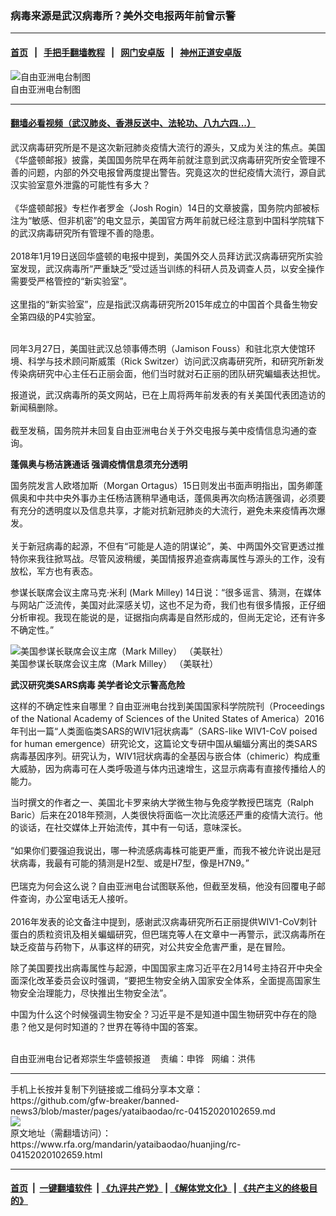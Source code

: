 ### 病毒来源是武汉病毒所？美外交电报两年前曾示警
------------------------

#### [首页](https://github.com/gfw-breaker/banned-news3/blob/master/README.md) &nbsp;&nbsp;|&nbsp;&nbsp; [手把手翻墙教程](https://github.com/gfw-breaker/guides/wiki) &nbsp;&nbsp;|&nbsp;&nbsp; [网门安卓版](https://github.com/oGate2/oGate) &nbsp;&nbsp;|&nbsp;&nbsp; [神州正道安卓版](https://github.com/SzzdOgate/update) 



<div id="headerimg">
 <img alt="自由亚洲电台制图" src="https://www.rfa.org/mandarin/yataibaodao/huanjing/rc-04152020102659.html/7f8e56fd8c0367e575c56bd28d776e90.jpg/@@images/aafd5b80-bf1e-4b73-8499-6c2e4027f5b3.jpeg" title="自由亚洲电台制图"/>
 <div id="headerimgcontents">
  <div id="headerimgcaption">
   <span>
    自由亚洲电台制图
   </span>
   <!-- zoomattribute -->
  </div>
  <!-- headerimgcaption -->
 </div>
 <!-- headerimagecontents -->
</div>

<hr/>


#### [翻墙必看视频（武汉肺炎、香港反送中、法轮功、八九六四...）](https://github.com/gfw-breaker/banned-news3/blob/master/pages/link3.md)

<div id="storytext">
 <div>
  <div class="slot_header">
  </div>
 </div>
 <p>
  武汉病毒研究所是不是这次新冠肺炎疫情大流行的源头，又成为关注的焦点。美国《华盛顿邮报》披露，美国国务院早在两年前就注意到武汉病毒研究所安全管理不善的问题，内部的外交电报曾两度提出警告。究竟这次的世纪疫情大流行，源自武汉实验室意外泄露的可能性有多大？
  <br/>
  <br/>
  《华盛顿邮报》专栏作者罗金（Josh Rogin）14日的文章披露，国务院内部被标注为“敏感、但非机密”的电文显示，美国官方两年前就已经注意到中国科学院辖下的武汉病毒研究所有管理不善的隐患。
  <br/>
  <br/>
  2018年1月19日送回华盛顿的电报中提到，美国外交人员拜访武汉病毒研究所实验室发现，武汉病毒所“严重缺乏”受过适当训练的科研人员及调查人员，以安全操作需要受严格管控的“新实验室”。
  <br/>
  <br/>
  这里指的“新实验室”，应是指武汉病毒研究所2015年成立的中国首个具备生物安全第四级的P4实验室。
 </p>
 <p>
 </p>
 <p>
  <br/>
  同年3月27日，美国驻武汉总领事傅杰明（Jamison Fouss）和驻北京大使馆环境、科学与技术顾问斯威策（Rick Switzer）访问武汉病毒研究所，和研究所新发传染病研究中心主任石正丽会面，他们当时就对石正丽的团队研究蝙蝠表达担忧。
 </p>
 <p>
  报道说，武汉病毒所的英文网站，已在上周将两年前发表的有关美国代表团造访的新闻稿删除。
  <br/>
  <br/>
  截至发稿，国务院并未回复自由亚洲电台关于外交电报与美中疫情信息沟通的查询。
 </p>
 <p>
  <b>
   蓬佩奥与杨洁篪通话 强调疫情信息须充分透明
  </b>
 </p>
 <p>
  国务院发言人欧塔加斯（Morgan Ortagus）15日则发出书面声明指出，国务卿蓬佩奥和中共中央外事办主任杨洁篪稍早通电话，蓬佩奥再次向杨洁篪强调，必须要有充分的透明度以及信息共享，才能对抗新冠肺炎的大流行，避免未来疫情再次爆发。
  <br/>
  <br/>
  关于新冠病毒的起源，不但有“可能是人造的阴谋论”，美、中两国外交官更透过推特你来我往掀骂战。尽管风波稍缓，美国情报界追查病毒属性与源头的工作，没有放松，军方也有表态。
 </p>
 <p>
  参谋长联席会议主席马克‧米利 (Mark Milley) 14日说：“很多谣言、猜测，在媒体与网站广泛流传，美国对此深感关切，这也不足为奇，我们也有很多情报，正仔细分析审视。我现在能说的是，证据指向病毒是自然形成的，但尚无定论，还有许多不确定性。”
 </p>
 <p>
  <div class="image-inline captioned" style="width:680px;">
   <div style="width:680px;">
    <img alt="美国参谋长联席会议主席（Mark Milley） （美联社）" src="https://www.rfa.org/mandarin/yataibaodao/huanjing/rc-04152020102659.html/rc0415.jpg" title="美国参谋长联席会议主席（Mark Milley） （美联社）"/>
   </div>
   <div class="image-caption">
    <span style="width:680px;">
     美国参谋长联席会议主席（Mark Milley） （美联社）
    </span>
    <span class="copyright">
    </span>
   </div>
  </div>
 </p>
 <p>
  <b>
   武汉研究类SARS病毒 美学者论文示警高危险
  </b>
 </p>
 <p>
  这样的不确定性来自哪里？自由亚洲电台找到美国国家科学院院刊（Proceedings of the National Academy of Sciences of the United States of America）2016年刊出一篇“人类面临类SARS的WIV1冠状病毒”（SARS-like WIV1-CoV poised for human emergence）研究论文，这篇论文专研中国从蝙蝠分离出的类SARS病毒基因序列。研究认为，WIV1冠状病毒的全基因与嵌合体（chimeric）构成重大威胁，因为病毒可在人类呼吸道与体内迅速增生，这显示病毒有直接传播给人的能力。
 </p>
 <p>
  当时撰文的作者之一、美国北卡罗来纳大学微生物与免疫学教授巴瑞克（Ralph Baric）后来在2018年预测，人类很快将面临一次比流感还严重的疫情大流行。他的谈话，在社交媒体上开始流传，其中有一句话，意味深长。
  <br/>
  <br/>
  “如果你们要强迫我说出，哪一种流感病毒株可能更严重，而我不被允许说出是冠状病毒，我最有可能的猜测是H2型、或是H7型，像是H7N9。”
  <br/>
  <br/>
  巴瑞克为何会这么说？自由亚洲电台试图联系他，但截至发稿，他没有回覆电子邮件查询，办公室电话无人接听。
  <br/>
  <br/>
  2016年发表的论文备注中提到，感谢武汉病毒研究所石正丽提供WIV1-CoV刺针蛋白的质粒资讯及相关蝙蝠研究，但巴瑞克等人在文章中一再警示，武汉病毒所在缺乏疫苗与药物下，从事这样的研究，对公共安全危害严重，是在冒险。
 </p>
 <p>
  除了美国要找出病毒属性与起源，中国国家主席习近平在2月14号主持召开中央全面深化改革委员会议时强调，“要把生物安全纳入国家安全体系，全面提高国家生物安全治理能力，尽快推出生物安全法”。
 </p>
 <p>
  中国为什么这个时候强调生物安全？习近平是不是知道中国生物研究中存在的隐患？他又是何时知道的？世界在等待中国的答案。
 </p>
 <p>
  <br/>
  自由亚洲电台记者郑崇生华盛顿报道    责编：申铧   网编：洪伟
 </p>
</div>

<hr/>
手机上长按并复制下列链接或二维码分享本文章：<br/>
https://github.com/gfw-breaker/banned-news3/blob/master/pages/yataibaodao/rc-04152020102659.md <br/>
<a href='https://github.com/gfw-breaker/banned-news3/blob/master/pages/yataibaodao/rc-04152020102659.md'><img src='https://github.com/gfw-breaker/banned-news3/blob/master/pages/yataibaodao/rc-04152020102659.md.png'/></a> <br/>
原文地址（需翻墙访问）：https://www.rfa.org/mandarin/yataibaodao/huanjing/rc-04152020102659.html


------------------------
#### [首页](https://github.com/gfw-breaker/banned-news3/blob/master/README.md) &nbsp;|&nbsp; [一键翻墙软件](https://github.com/gfw-breaker/nogfw/blob/master/README.md) &nbsp;| [《九评共产党》](https://github.com/gfw-breaker/9ping.md/blob/master/README.md#九评之一评共产党是什么) | [《解体党文化》](https://github.com/gfw-breaker/jtdwh.md/blob/master/README.md) | [《共产主义的终极目的》](https://github.com/gfw-breaker/gczydzjmd.md/blob/master/README.md)


<img src='http://gfw-breaker.win/banned-news3/pages/yataibaodao/rc-04152020102659.md' width='0px' height='0px'/>